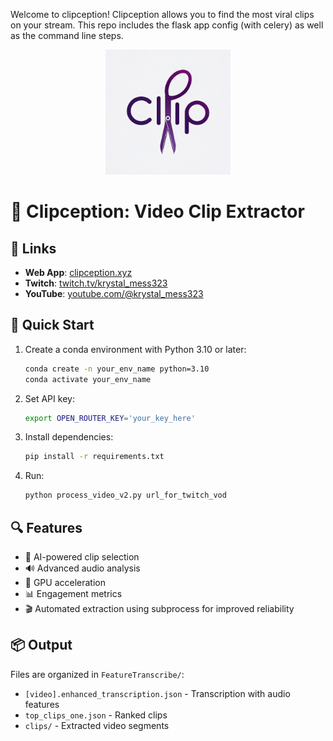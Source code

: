 Welcome to clipception! Clipception allows you to find the most viral clips on your stream. This repo includes the flask app config (with celery) as well as the command line steps. 

<p align="center">
  <img src="clip_logo.png" alt="Clipception Logo" width="200"/>
</p>

# 🎥 Clipception: Video Clip Extractor


## 🔗 Links
- **Web App**: [clipception.xyz](https://clipception.xyz)
- **Twitch**: [twitch.tv/krystal_mess323](https://www.twitch.tv/krystal_mess323)
- **YouTube**: [youtube.com/@krystal_mess323](https://www.youtube.com/@krystal_mess323)


## 🚀 Quick Start

1. Create a conda environment with Python 3.10 or later:
   ```bash
   conda create -n your_env_name python=3.10
   conda activate your_env_name
   ```

2. Set API key:
   ```bash
   export OPEN_ROUTER_KEY='your_key_here'
   ```

3. Install dependencies:
   ```bash
   pip install -r requirements.txt
   ```

4. Run:
   ```bash
   python process_video_v2.py url_for_twitch_vod
   ```


## 🔍 Features

- 🎯 AI-powered clip selection
- 🔊 Advanced audio analysis
- 💪 GPU acceleration
- 📊 Engagement metrics
- 🎬 Automated extraction using subprocess for improved reliability

## 📦 Output

Files are organized in `FeatureTranscribe/`:
- `[video].enhanced_transcription.json` - Transcription with audio features
- `top_clips_one.json` - Ranked clips
- `clips/` - Extracted video segments


